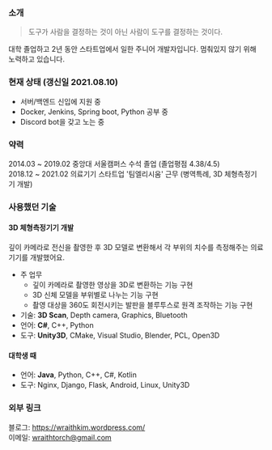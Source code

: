 ### 소개

> 도구가 사람을 결정하는 것이 아닌 사람이 도구를 결정하는 것이다.

대학 졸업하고 2년 동안 스타트업에서 일한 주니어 개발자입니다. 멈춰있지 않기 위해 노력하고 있습니다.

### 현재 상태 (갱신일 2021.08.10)

- 서버/백엔드 신입에 지원 중
- Docker, Jenkins, Spring boot, Python 공부 중
- Discord bot을 갖고 노는 중  

### 약력

2014.03 ~ 2019.02 중앙대 서울캠퍼스 수석 졸업 (졸업평점 4.38/4.5)  
2018.12 ~ 2021.02 의료기기 스타트업 '팀엘리시움' 근무 (병역특례, 3D 체형측정기기 개발)  

### 사용했던 기술

#### 3D 체형측정기기 개발

깊이 카메라로 전신을 촬영한 후 3D 모델로 변환해서 각 부위의 치수를 측정해주는 의료기기를 개발했어요.

- 주 업무 
  - 깊이 카메라로 촬영한 영상을 3D로 변환하는 기능 구현
  - 3D 신체 모델을 부위별로 나누는 기능 구현
  - 촬영 대상을 360도 회전시키는 발판을 블루투스로 원격 조작하는 기능 구현
- 기술: **3D Scan**, Depth camera, Graphics, Bluetooth
- 언어: **C#**, C++, Python
- 도구: **Unity3D**, CMake, Visual Studio, Blender, PCL, Open3D

#### 대학생 때

- 언어: **Java**, Python, C++, C#, Kotlin
- 도구: Nginx, Django, Flask, Android, Linux, Unity3D

### 외부 링크

블로그: https://wraithkim.wordpress.com/  
이메일: wraithtorch@gmail.com  

<!--
**WraithKim/WraithKim** is a ✨ _special_ ✨ repository because its `README.md` (this file) appears on your GitHub profile.

Here are some ideas to get you started:

- 🔭 I’m currently working on ...
- 🌱 I’m currently learning ...
- 👯 I’m looking to collaborate on ...
- 🤔 I’m looking for help with ...
- 💬 Ask me about ...
- 📫 How to reach me: ...
- 😄 Pronouns: ...
- ⚡ Fun fact: ...
-->
